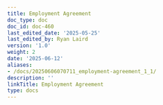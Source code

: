 ```yaml
---
title: Employment Agreement
doc_type: doc
doc_id: doc-460
last_edited_date: '2025-05-25'
last_edited_by: Ryan Laird
version: '1.0'
weight: 2
date: '2025-06-12'
aliases:
- /docs/20250606070711_employment-agreement_1_1/
description: ''
linkTitle: Employment Agreement
type: docs
---
```


